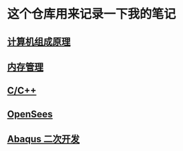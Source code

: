 <!--
 * @Date: 2021-03-09 22:26:52
 * @Author: mengsen wang
 * @LastEditors: mengsen wang
 * @LastEditTime: 2021-03-09 22:45:57
 * @FilePath: /NoteBook/README.md
-->

# 这个仓库用来记录一下我的笔记

## [计算机组成原理](https://github.com/Mengsen-W/NoteBook/tree/master/计算机体系/计算机组成原理.md "计算机组成原理")

## [内存管理](https://github.com/Mengsen-W/NoteBook/tree/master/计算机组成体系/内存管理.md "内存管理")

## [C/C++](https://github.com/Mengsen-W/NoteBook/tree/master/C_Cpp "C_Cpp")

## [OpenSees](https://github.com/Mengsen-W/NoteBook/tree/master/OpenSees "OpenSees")

## [Abaqus 二次开发](https://github.com/Mengsen-W/Learning-Abaqus-of-Python "Abaqus 二次开发")
